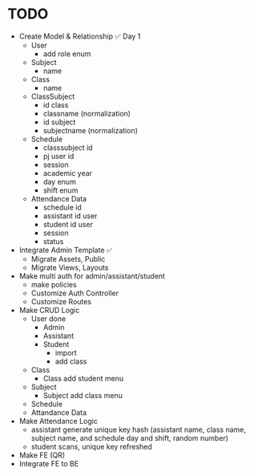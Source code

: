 # TODO

- Create Model & Relationship ✅ Day 1
  - User
    - add role enum
  - Subject
    - name
  - Class
    - name
  - ClassSubject
    - id class
    - classname (normalization)
    - id subject
    - subjectname (normalization)
  - Schedule
    - classsubject id
    - pj user id
    - session
    - academic year
    - day enum
    - shift enum
  - Attendance Data
    - schedule id
    - assistant id user
    - student id user
    - session
    - status
- Integrate Admin Template ✅
  - Migrate Assets, Public
  - Migrate Views, Layouts
- Make multi auth for admin/assistant/student
  - make policies
  - Customize Auth Controller
  - Customize Routes
- Make CRUD Logic
  - User done
    - Admin
    - Assistant
    - Student
      - import
      - add class
  - Class
    - Class add student menu
  - Subject
    - Subject add class menu
  - Schedule
  - Attandance Data
- Make Attendance Logic
  - assistant generate unique key hash (assistant name, class name, subject name, and schedule day and shift, random number)
  - student scans, unique key refreshed
- Make FE (QR)
- Integrate FE to BE
